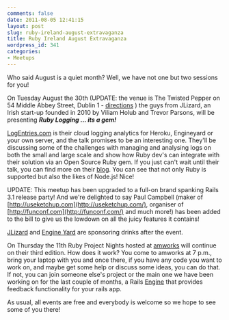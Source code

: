 ```yaml
---
comments: false
date: 2011-08-05 12:41:15
layout: post
slug: ruby-ireland-august-extravaganza
title: Ruby Ireland August Extravaganza
wordpress_id: 341
categories:
- Meetups
---
```


Who said August is a quiet month? Well, we have not one but two sessions for you!

On Tuesday August the 30th (UPDATE: the venue is The Twisted Pepper on 54 Middle Abbey Street, Dublin 1 - [directions](http://maps.google.co.uk/maps?f=q&hl=en&q=54+Middle+Abbey+St,+Dublin+1,+Republic+of+Ireland&sll=53.355162,-6.258173&sspn=0.073579,0.154495&ie=UTF8&cd=1&s=AARTsJpYu-qcCN380rct49FG7MRkPowDbw&source=embed&ei=G9KXSr25EcPMjAf6j6WBCg&sig2=XjUIDxlHKGdYXTv69hvpIw&geocode=FeUGLgMdp3Gg_w&li=lmd&cid=5397400875199313804) ) the guys from JLizard, an Irish start-up founded in 2010 by Viliam Holub and Trevor Parsons, will be presenting _**Ruby Logging ... its a gem!**_

[LogEntries.com](https://logentries.com) is their cloud logging analytics for Heroku, Engineyard or your own server, and the talk promises to be an interesting one.
They'll be discussing some of the challenges with managing and analysing logs on both the small and large scale and show how Ruby dev's can integrate with their solution via an Open Source Ruby gem.
If you just can't wait until their talk, you can find more on their [blog](https://logentries.com/blog). You can see that not only Ruby is supported but also the likes of Node.js! Nice!

UPDATE: This meetup has been upgraded to a full-on brand spanking  Rails 3.1 release party! And we're delighted to say Paul Campbell (maker  of [http://useketchup.com](http://useketchup.com/), organiser of [http://funconf.com](http://funconf.com/) and much more!) has been added to the bill to give us the lowdown on all the juicy features it contains!

[JLizard](https://logentries.com/) and [Engine Yard](http://www.engineyard.com/) are sponsoring drinks after the event.

On Thursday the 11th Ruby Project Nights hosted at [amworks](http://amworks.ie) will continue on their third edition. How does it work? You come to amworks at 7 p.m., bring your laptop with you and once there, if you have any code you want to work on, and maybe get some help or discuss some ideas, you can do that. If not, you can join someone else's project or the main one we have been working on for the last couple of months, a Rails [Engine](http://edgeapi.rubyonrails.org/classes/Rails/Engine.html) that provides feedback functionality for your rails app.

As usual, all events are free and everybody is welcome so we hope to see some of you there!
